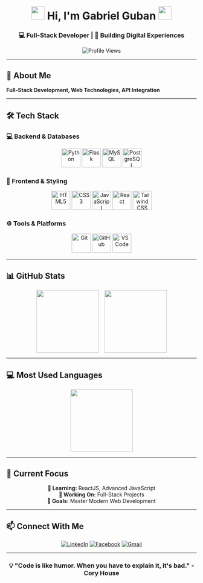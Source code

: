 <h1 align="center">
  <img src="https://media.giphy.com/media/hvRJCLFzcasrR4ia7z/giphy.gif" width="35">
  Hi, I'm Gabriel Guban
  <img src="https://media.giphy.com/media/hvRJCLFzcasrR4ia7z/giphy.gif" width="35">
</h1>
<h3 align="center">💻 Full-Stack Developer | 🚀 Building Digital Experiences</h3>

<div align="center">
  
  ![Profile Views](https://komarev.com/ghpvc/?username=gabguban&label=Profile+Views&color=blue&style=flat-square)
  
</div>

---

## 🎯 About Me

**Full-Stack Development, Web Technologies, API Integration**

---

## 🛠️ Tech Stack

### 💻 Backend & Databases
<div align="center">
  
  <!-- Backend -->
  <img src="https://cdn.jsdelivr.net/gh/devicons/devicon/icons/python/python-original.svg" width="50" height="50" title="Python" />
  <img src="https://cdn.jsdelivr.net/gh/devicons/devicon/icons/flask/flask-original.svg" width="50" height="50" title="Flask" />
  <img src="https://cdn.jsdelivr.net/gh/devicons/devicon/icons/mysql/mysql-original.svg" width="50" height="50" title="MySQL" />
  <img src="https://cdn.jsdelivr.net/gh/devicons/devicon/icons/postgresql/postgresql-original.svg" width="50" height="50" title="PostgreSQL" />

</div>

### 🎨 Frontend & Styling
<div align="center">
  
  <!-- Frontend -->
  <img src="https://cdn.jsdelivr.net/gh/devicons/devicon/icons/html5/html5-original.svg" width="50" height="50" title="HTML5" />
  <img src="https://cdn.jsdelivr.net/gh/devicons/devicon/icons/css3/css3-original.svg" width="50" height="50" title="CSS3" />
  <img src="https://cdn.jsdelivr.net/gh/devicons/devicon/icons/javascript/javascript-original.svg" width="50" height="50" title="JavaScript" />
  <img src="https://cdn.jsdelivr.net/gh/devicons/devicon/icons/react/react-original.svg" width="50" height="50" title="React" />
  <img src="https://cdn.jsdelivr.net/gh/devicons/devicon/icons/tailwindcss/tailwindcss-plain.svg" width="50" height="50" title="Tailwind CSS" />

</div>

### ⚙️ Tools & Platforms
<div align="center">
  
  <!-- Tools -->
  <img src="https://cdn.jsdelivr.net/gh/devicons/devicon/icons/git/git-original.svg" width="50" height="50" title="Git" />
  <img src="https://cdn.jsdelivr.net/gh/devicons/devicon/icons/github/github-original.svg" width="50" height="50" title="GitHub" />
  <img src="https://cdn.jsdelivr.net/gh/devicons/devicon/icons/vscode/vscode-original.svg" width="50" height="50" title="VS Code" />

</div>

---

## 📊 GitHub Stats

<div align="center" style="display: flex; gap: 15px; flex-wrap: wrap; justify-content: center;">
  
  <!-- Stats Card -->
  <img height="165em" src="https://github-readme-stats.vercel.app/api?username=gabyel-dev&show_icons=true&theme=radical&hide_border=true&bg_color=0D1117&title_color=58A6FF&icon_color=58A6FF&hide=prs" />
  
  <!-- Streak Stats -->
  <img height="165em" src="https://github-readme-streak-stats.herokuapp.com/?user=gabyel-dev&theme=radical&hide_border=true&background=0D1117&stroke=58A6FF&fire=58A6FF&ring=58A6FF" />

</div>

---

## 💻 Most Used Languages

<div align="center">
  
  <img height="165em" src="https://github-readme-stats.vercel.app/api/top-langs/?username=gabyel-dev&layout=compact&theme=radical&hide_border=true&bg_color=0D1117&title_color=58A6FF&langs_count=8&hide=html,css,scss,less" />
  
</div>

---

## 🚀 Current Focus

<div align="center">

**🌱 Learning:** ReactJS, Advanced JavaScript  
**💼 Working On:** Full-Stack Projects  
**🎯 Goals:** Master Modern Web Development

</div>

---

## 📫 Connect With Me

<div align="center">

[![LinkedIn](https://img.shields.io/badge/-LinkedIn-0077B5?style=for-the-badge&logo=linkedin&logoColor=white)](https://www.linkedin.com/in/gab-guban-474237334/)
[![Facebook](https://img.shields.io/badge/-Facebook-1877F2?style=for-the-badge&logo=facebook&logoColor=white)](https://fb.com/gab.guban)
[![Gmail](https://img.shields.io/badge/-Gmail-D14836?style=for-the-badge&logo=gmail&logoColor=white)](mailto:gabguban7777@gmail.com)

</div>

---

<div align="center">

### 💡 "Code is like humor. When you have to explain it, it's bad." - Cory House

</div>
